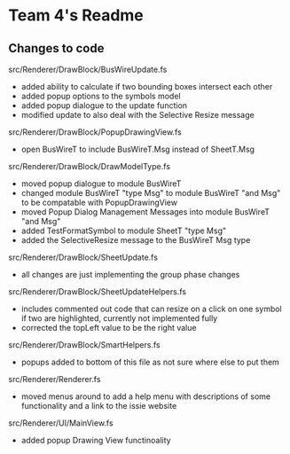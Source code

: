 # Team 4's Readme

## Changes to code

src/Renderer/DrawBlock/BusWireUpdate.fs
- added ability to calculate if two bounding boxes intersect each other
- added popup options to the symbols model
- added popup dialogue to the update function
- modified update to also deal with the Selective Resize message

src/Renderer/DrawBlock/PopupDrawingView.fs
- open BusWireT to include BusWireT.Msg instead of SheetT.Msg

src/Renderer/DrawBlock/DrawModelType.fs
- moved popup dialogue to module BusWireT
- changed module BusWireT "type Msg" to module BusWireT "and Msg" to be compatable with PopupDrawingView
- moved Popup Dialog Management Messages into module BusWireT "and Msg"
- added TestFormatSymbol to module SheetT "type Msg"
- added the SelectiveResize message to the BusWireT Msg type

src/Renderer/DrawBlock/SheetUpdate.fs
- all changes are just implementing the group phase changes

src/Renderer/DrawBlock/SheetUpdateHelpers.fs
- includes commented out code that can resize on a click on one symbol if two are highlighted, currently not implemented fully
- corrected the topLeft value to be the right value

src/Renderer/DrawBlock/SmartHelpers.fs
- popups added to bottom of this file as not sure where else to put them

src/Renderer/Renderer.fs
- moved menus around to add a help menu with descriptions of some functionality and a link to the issie website

src/Renderer/UI/MainView.fs
- added popup Drawing View functinoality